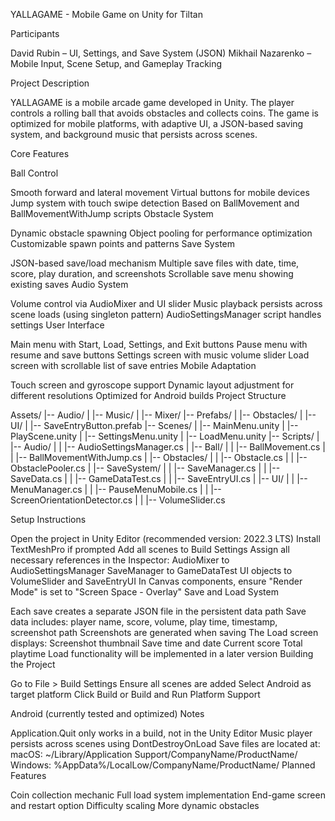 YALLAGAME - Mobile Game on Unity for Tiltan

Participants

David Rubin – UI, Settings, and Save System (JSON)
Mikhail Nazarenko – Mobile Input, Scene Setup, and Gameplay Tracking

Project Description

YALLAGAME is a mobile arcade game developed in Unity. The player controls a rolling ball that avoids obstacles and collects coins. The game is optimized for mobile platforms, with adaptive UI, a JSON-based saving system, and background music that persists across scenes.

Core Features

Ball Control

Smooth forward and lateral movement
Virtual buttons for mobile devices
Jump system with touch swipe detection
Based on BallMovement and BallMovementWithJump scripts
Obstacle System

Dynamic obstacle spawning
Object pooling for performance optimization
Customizable spawn points and patterns
Save System

JSON-based save/load mechanism
Multiple save files with date, time, score, play duration, and screenshots
Scrollable save menu showing existing saves
Audio System

Volume control via AudioMixer and UI slider
Music playback persists across scene loads (using singleton pattern)
AudioSettingsManager script handles settings
User Interface

Main menu with Start, Load, Settings, and Exit buttons
Pause menu with resume and save buttons
Settings screen with music volume slider
Load screen with scrollable list of save entries
Mobile Adaptation

Touch screen and gyroscope support
Dynamic layout adjustment for different resolutions
Optimized for Android builds
Project Structure

Assets/
|-- Audio/
| |-- Music/
| |-- Mixer/
|-- Prefabs/
| |-- Obstacles/
| |-- UI/
| |-- SaveEntryButton.prefab
|-- Scenes/
| |-- MainMenu.unity
| |-- PlayScene.unity
| |-- SettingsMenu.unity
| |-- LoadMenu.unity
|-- Scripts/
| |-- Audio/
| | |-- AudioSettingsManager.cs
| |-- Ball/
| | |-- BallMovement.cs
| | |-- BallMovementWithJump.cs
| |-- Obstacles/
| | |-- Obstacle.cs
| | |-- ObstaclePooler.cs
| |-- SaveSystem/
| | |-- SaveManager.cs
| | |-- SaveData.cs
| | |-- GameDataTest.cs
| | |-- SaveEntryUI.cs
| |-- UI/
| | |-- MenuManager.cs
| | |-- PauseMenuMobile.cs
| | |-- ScreenOrientationDetector.cs
| | |-- VolumeSlider.cs

Setup Instructions

Open the project in Unity Editor (recommended version: 2022.3 LTS)
Install TextMeshPro if prompted
Add all scenes to Build Settings
Assign all necessary references in the Inspector:
AudioMixer to AudioSettingsManager
SaveManager to GameDataTest
UI objects to VolumeSlider and SaveEntryUI
In Canvas components, ensure "Render Mode" is set to "Screen Space - Overlay"
Save and Load System

Each save creates a separate JSON file in the persistent data path
Save data includes: player name, score, volume, play time, timestamp, screenshot path
Screenshots are generated when saving
The Load screen displays:
Screenshot thumbnail
Save time and date
Current score
Total playtime
Load functionality will be implemented in a later version
Building the Project

Go to File > Build Settings
Ensure all scenes are added
Select Android as target platform
Click Build or Build and Run
Platform Support

Android (currently tested and optimized)
Notes

Application.Quit only works in a build, not in the Unity Editor
Music player persists across scenes using DontDestroyOnLoad
Save files are located at:
macOS: ~/Library/Application Support/CompanyName/ProductName/
Windows: %AppData%/LocalLow/CompanyName/ProductName/
Planned Features

Coin collection mechanic
Full load system implementation
End-game screen and restart option
Difficulty scaling
More dynamic obstacles
